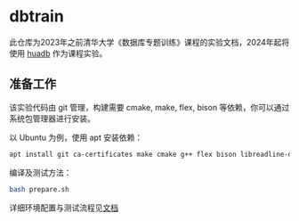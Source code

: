 # dbtrain

此仓库为2023年之前清华大学《数据库专题训练》课程的实验文档，2024年起将使用 [huadb](https://github.com/thu-db/huadb-doc) 作为课程实验。

## 准备工作

该实验代码由 git 管理，构建需要 cmake, make, flex, bison 等依赖，你可以通过系统包管理器进行安装。

以 Ubuntu 为例，使用 apt 安装依赖：

```bash
apt install git ca-certificates make cmake g++ flex bison libreadline-dev python3
```

编译及测试方法：

```bash
bash prepare.sh
```

详细环境配置与测试流程见[文档](https://thu-db.github.io/dbtrain-tutorial/test.html)
